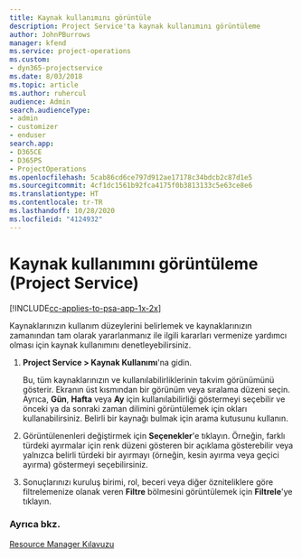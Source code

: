 ```yaml
---
title: Kaynak kullanımını görüntüle
description: Project Service'ta kaynak kullanımını görüntüleme
author: JohnPBurrows
manager: kfend
ms.service: project-operations
ms.custom:
- dyn365-projectservice
ms.date: 8/03/2018
ms.topic: article
ms.author: ruhercul
audience: Admin
search.audienceType:
- admin
- customizer
- enduser
search.app:
- D365CE
- D365PS
- ProjectOperations
ms.openlocfilehash: 5cab86cd6ce797d912ae17178c34bdcb2c87d1e5
ms.sourcegitcommit: 4cf1dc1561b92fca4175f0b3813133c5e63ce8e6
ms.translationtype: HT
ms.contentlocale: tr-TR
ms.lasthandoff: 10/28/2020
ms.locfileid: "4124932"
---
```

# <a name="view-resource-utilization-project-service"></a>Kaynak kullanımını görüntüleme (Project Service)

[!INCLUDE[cc-applies-to-psa-app-1x-2x](../includes/cc-applies-to-psa-app-1x-2x.md)]

Kaynaklarınızın kullanım düzeylerini belirlemek ve kaynaklarınızın zamanından tam olarak yararlanmanız ile ilgili kararları vermenize yardımcı olması için kaynak kullanımını denetleyebilirsiniz.  
  
1. **Project Service > Kaynak Kullanımı**'na gidin. 

     Bu, tüm kaynaklarınızın ve kullanılabilirliklerinin takvim görünümünü gösterir. Ekranın üst kısmından bir görünüm veya sıralama düzeni seçin. Ayrıca, **Gün**, **Hafta** veya **Ay** için kullanılabilirliği göstermeyi seçebilir ve önceki ya da sonraki zaman dilimini görüntülemek için okları kullanabilirsiniz. Belirli bir kaynağı bulmak için arama kutusunu kullanın.      
  
2. Görüntülenenleri değiştirmek için **Seçenekler**'e tıklayın. Örneğin, farklı türdeki ayırmalar için renk düzeni gösteren bir açıklama gösterebilir veya yalnızca belirli türdeki bir ayırmayı (örneğin, kesin ayırma veya geçici ayırma) göstermeyi seçebilirsiniz.  

3. Sonuçlarınızı kuruluş birimi, rol, beceri veya diğer özniteliklere göre filtrelemenize olanak veren **Filtre** bölmesini görüntülemek için **Filtrele**'ye tıklayın.  
  
### <a name="see-also"></a>Ayrıca bkz.  
 [Resource Manager Kılavuzu](../psa/resource-manager-guide.md)
